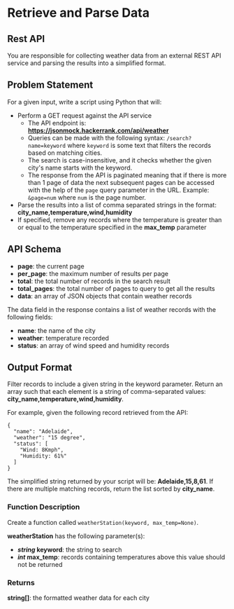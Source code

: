 # Retrieve and Parse Data

## Rest API 

You are responsible for collecting weather data from an external REST API service and parsing the results into a simplified format.

## Problem Statement

For a given input, write a script using Python that will:

* Perform a GET request against the API service
    * The API endpoint is: **https://jsonmock.hackerrank.com/api/weather**
    * Queries can be made with the following syntax: `/search?name=keyword` where `keyword` is some text that filters the records based on matching cities.
    * The search is case-insensitive, and it checks whether the given city's name starts with the keyword.
    * The response from the API is paginated meaning that if there is more than 1 page of data the next subsequent pages can be accessed with the help of the `page` query parameter in the URL. Example: `&page=num` where `num` is the page number.
* Parse the results into a list of comma separated strings in the format: **city_name,temperature,wind,humidity**
* If specified, remove any records where the temperature is greater than or equal to the temperature specified in the **max_temp** parameter

## API Schema

* **page**: the current page
* **per_page**: the maximum number of results per page
* **total**: the total number of records in the search result
* **total_pages**: the total number of pages to query to get all the results
* **data**: an array of JSON objects that contain weather records 

The data field in the response contains a list of weather records with the following fields:

* **name**: the name of the city
* **weather**: temperature recorded
* **status**: an array of wind speed and humidity records

## Output Format 
Filter records to include a given string in the keyword parameter. Return an array such that each element is a string of comma-separated values: **city_name,temperature,wind,humidity**.

For example, given the following record retrieved from the API:
```
{ 
  "name": "Adelaide",
  "weather": "15 degree",
  "status": [
    "Wind: 8Kmph",
    "Humidity: 61%"
  ]
} 
```

The simplified string returned by your script will be: **Adelaide,15,8,61**. If there are multiple matching records, return the list sorted by **city_name**.

### Function Description
Create a function called `weatherStation(keyword, max_temp=None)`.

**weatherStation** has the following parameter(s):
* **_string_ keyword**: the string to search
* **_int_ max_temp**: records containing temperatures above this value should not be returned 

### Returns
**string[]**: the formatted weather data for each city